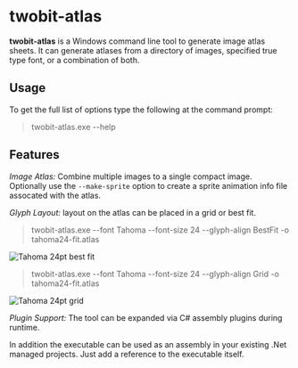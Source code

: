 # twobit-atlas #

**twobit-atlas** is a Windows command line tool to generate image atlas sheets.  It can generate atlases from a directory of images, specified true type font, or a combination of both.

## Usage ##
To get the full list of options type the following at the command prompt:
>twobit-atlas.exe --help

## Features ##

_Image Atlas:_ Combine multiple images to a single compact image. Optionally use the ``--make-sprite`` option to create a sprite animation info file assocated with the atlas.

_Glyph Layout:_ layout on the atlas can be placed in a grid or best fit.

>twobit-atlas.exe --font Tahoma --font-size 24 --glyph-align BestFit -o tahoma24-fit.atlas

![Tahoma 24pt best fit](https://github.com/foobit/twobit-atlas/raw/master/doc/tahoma24-fit.png)

>twobit-atlas.exe --font Tahoma --font-size 24 --glyph-align Grid -o tahoma24-fit.atlas

![Tahoma 24pt grid](https://github.com/foobit/twobit-atlas/raw/master/doc/tahoma24-grid.png)

_Plugin Support:_ The tool can be expanded via C# assembly plugins during runtime.

In addition the executable can be used as an assembly in your existing .Net managed projects. Just add a reference to the executable itself.
